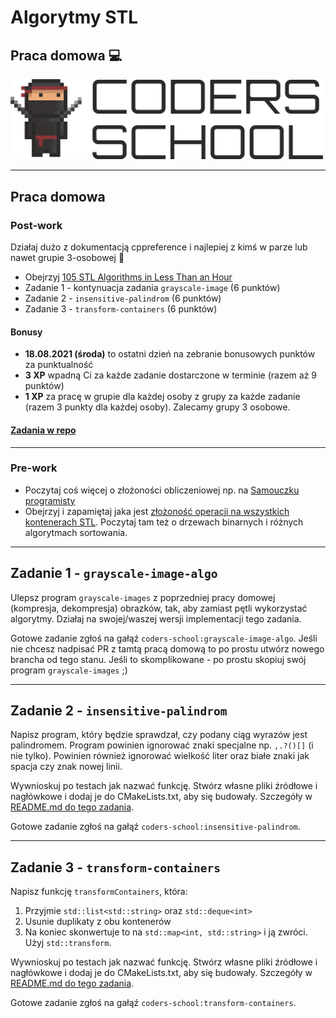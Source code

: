<!-- .slide: data-background="#111111" -->

# Algorytmy STL

## Praca domowa 💻

<a href="https://coders.school">
    <img width="500px" src="../img/coders_school_logo.png" alt="Coders School" class="plain">
</a>

___
<!-- .slide: style="font-size: 0.85em" -->

## Praca domowa

### Post-work

Działaj dużo z dokumentacją cppreference i najlepiej z kimś w parze lub nawet grupie 3-osobowej 🙂

* Obejrzyj [105 STL Algorithms in Less Than an Hour](https://www.youtube.com/watch?v=bFSnXNIsK4A)
* Zadanie 1 -  kontynuacja zadania `grayscale-image` (6 punktów)
* Zadanie 2 - `insensitive-palindrom` (6 punktów)
* Zadanie 3 - `transform-containers` (6 punktów)

#### Bonusy

* **18.08.2021 (środa)** to ostatni dzień na zebranie bonusowych punktów za punktualność
* **3 XP** wpadną Ci za każde zadanie dostarczone w terminie (razem aż 9 punktów)
* **1 XP** za pracę w grupie dla każdej osoby z grupy za każde zadanie (razem 3 punkty dla każdej osoby). Zalecamy grupy 3 osobowe.

#### [Zadania w repo](https://github.com/coders-school/stl/blob/master/04-algorithms/16-homework.md)

___

### Pre-work

* Poczytaj coś więcej o złożoności obliczeniowej np. na [Samouczku programisty](https://www.samouczekprogramisty.pl/podstawy-zlozonosci-obliczeniowej/)
* Obejrzyj i zapamiętaj jaka jest [złożoność operacji na wszystkich kontenerach STL](https://github.com/gibsjose/cpp-cheat-sheet/blob/master/Data%20Structures%20and%20Algorithms.md). Poczytaj tam też o drzewach binarnych i różnych algorytmach sortowania.

___

## Zadanie 1 - `grayscale-image-algo`

Ulepsz program `grayscale-images` z poprzedniej pracy domowej (kompresja, dekompresja) obrazków, tak, aby zamiast pętli wykorzystać algorytmy. Działaj na swojej/waszej wersji implementacji tego zadania.

Gotowe zadanie zgłoś na gałąź `coders-school:grayscale-image-algo`. Jeśli nie chcesz nadpisać PR z tamtą pracą domową to po prostu utwórz nowego brancha od tego stanu. Jeśli to skomplikowane - po prostu skopiuj swój program `grayscale-images` ;)

___

## Zadanie 2 - `insensitive-palindrom`

Napisz program, który będzie sprawdzał, czy podany ciąg wyrazów jest palindromem. Program powinien ignorować znaki specjalne np. `,.?()[]` (i nie tylko). Powinien również ignorować wielkość liter oraz białe znaki jak spacja czy znak nowej linii.

Wywnioskuj po testach jak nazwać funkcję. Stwórz własne pliki źródłowe i nagłówkowe i dodaj je do CMakeLists.txt, aby się budowały. Szczegóły w [README.md do tego zadania](https://github.com/coders-school/stl/tree/insensitive-palindrom/homework/insensitive-palindrom).

Gotowe zadanie zgłoś na gałąź `coders-school:insensitive-palindrom`.

___

## Zadanie 3 - `transform-containers`

Napisz funkcję `transformContainers`, która:

1. Przyjmie `std::list<std::string>` oraz `std::deque<int>`
2. Usunie duplikaty z obu kontenerów
3. Na koniec skonwertuje to na `std::map<int, std::string>` i ją zwróci. Użyj `std::transform`.

Wywnioskuj po testach jak nazwać funkcję. Stwórz własne pliki źródłowe i nagłówkowe i dodaj je do CMakeLists.txt, aby się budowały. Szczegóły w [README.md do tego zadania](https://github.com/coders-school/stl/tree/transform-containers/homework/transform-containers).

Gotowe zadanie zgłoś na gałąź `coders-school:transform-containers`.
